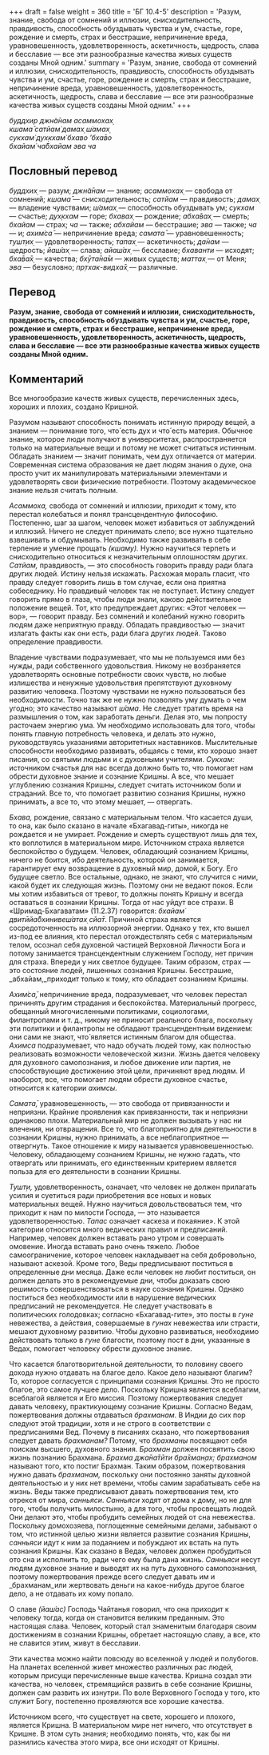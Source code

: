 +++
draft = false
weight = 360
title = 'БГ 10.4-5'
description = 'Разум, знание, свобода от сомнений и иллюзии, снисходительность, правдивость, способность обуздывать чувства и ум, счастье, горе, рождение и смерть, страх и бесстрашие, непричинение вреда, уравновешенность, удовлетворенность, аскетичность, щедрость, слава и бесславие — все эти разнообразные качества живых существ созданы Мной одним.'
summary = 'Разум, знание, свобода от сомнений и иллюзии, снисходительность, правдивость, способность обуздывать чувства и ум, счастье, горе, рождение и смерть, страх и бесстрашие, непричинение вреда, уравновешенность, удовлетворенность, аскетичность, щедрость, слава и бесславие — все эти разнообразные качества живых существ созданы Мной одним.'
+++

_буддхир джн̃а̄нам асаммохах̣  
кшама̄ сатйам̇ дамах̣ ш́амах̣  
сукхам̇ дух̣кхам̇ бхаво ’бха̄во  
бхайам̇ ча̄бхайам эва ча_

## Пословный перевод

_буддхих̣_ — разум; _джн̃а̄нам_ — знание; _асаммохах̣_ — свобода от сомнений; _кшама̄_ — снисходительность; _сатйам_ — правдивость; _дамах̣_ — владение чувствами; _ш́амах̣_ — способность обуздывать ум; _сукхам_ — счастье; _дух̣кхам_ — горе; _бхавах̣_ — рождение; _абха̄вах̣_ — смерть; _бхайам_ — страх; _ча_ — также; _абхайам_ — бесстрашие; _эва_ — также; _ча_ — и; _ахим̇са̄_ — непричинение вреда; _самата̄_ — уравновешенность; _тушт̣их̣_ — удовлетворенность; _тапах̣_ — аскетичность; _да̄нам_ — щедрость; _йаш́ах̣_ — слава; _айаш́ах̣_ — бесславие; _бхаванти_ — исходят; _бха̄ва̄х̣_ — качества; _бхӯта̄на̄м_ — живых существ; _маттах̣_ — от Меня; _эва_ — безусловно; _пр̣тхак_\-_видха̄х̣_ — различные.

## Перевод

**Разум, знание, свобода от сомнений и иллюзии, снисходительность, правдивость, способность обуздывать чувства и ум, счастье, горе, рождение и смерть, страх и бесстрашие, непричинение вреда, уравновешенность, удовлетворенность, аскетичность, щедрость, слава и бесславие — все эти разнообразные качества живых существ созданы Мной одним.**

## Комментарий

Все многообразие качеств живых существ, перечисленных здесь, хороших и плохих, создано Кришной.

Разумом называют способность понимать истинную природу вещей, а знанием — понимание того, что́ есть дух и что́ есть материя. Обычное знание, которое люди получают в университетах, распространяется только на материальные вещи и потому не может считаться истинным. Обладать знанием — значит понимать, чем дух отличается от материи. Современная система образования не дает людям знания о духе, она просто учит их манипулировать материальными элементами и удовлетворять свои физические потребности. Поэтому академическое знание нельзя считать полным.

_Асаммоха,_ свобода от сомнений и иллюзии, приходит к тому, кто перестал колебаться и понял трансцендентную философию. Постепенно, шаг за шагом, человек может избавиться от заблуждений и иллюзий. Ничего не следует принимать слепо; все нужно тщательно взвешивать и обдумывать. Необходимо также развивать в себе терпение и умение прощать _(кшаму)._ Нужно научиться терпеть и снисходительно относиться к незначительным оплошностям других. _Сатйам,_ правдивость, — это способность говорить правду ради блага других людей. Истину нельзя искажать. Расхожая мораль гласит, что правду следует говорить лишь в том случае, если она приятна собеседнику. Но правдивый человек так не поступает. Истину следует говорить прямо в глаза, чтобы люди знали, каково действительное положение вещей. Тот, кто предупреждает других: «Этот человек — вор», — говорит правду. Без сомнений и колебаний нужно говорить людям даже неприятную правду. Обладать правдивостью — значит излагать факты как они есть, ради блага других людей. Таково определение правдивости.

Владение чувствами подразумевает, что мы не пользуемся ими без нужды, ради собственного удовольствия. Никому не возбраняется удовлетворять основные потребности своих чувств, но любые излишества и ненужные удовольствия препятствуют духовному развитию человека. Поэтому чувствами не нужно пользоваться без необходимости. Точно так же не нужно позволять уму думать о чем угодно; это качество называют _ш́ама_. Не следует тратить время на размышления о том, как заработать деньги. Делая это, мы попросту расточаем энергию ума. Ум необходимо использовать для того, чтобы понять главную потребность человека, и делать это нужно, руководствуясь указаниями авторитетных наставников. Мыслительные способности необходимо развивать, общаясь с теми, кто хорошо знает писания, со святыми людьми и с духовными учителями. _Сукхам:_ источником счастья для нас всегда должно быть то, что помогает нам обрести духовное знание и сознание Кришны. А все, что мешает углублению сознания Кришны, следует считать источником боли и страданий. Все то, что помогает развитию сознания Кришны, нужно принимать, а все то, что этому мешает, — отвергать.

_Бхава,_ рождение, связано с материальным телом. Что касается души, то она, как было сказано в начале «Бхагавад-гиты», никогда не рождается и не умирает. Рождение и смерть существуют лишь для тех, кто воплотился в материальном мире. Источником страха является беспокойство о будущем. Человек, обладающий сознанием Кришны, ничего не боится, ибо деятельность, которой он занимается, гарантирует ему возвращение в духовный мир, домой, к Богу. Его будущее светло. Все остальные, однако, не знают, что случится с ними, какой будет их следующая жизнь. Поэтому они не ведают покоя. Если мы хотим избавиться от тревог, то должны понять Кришну и всегда оставаться в сознании Кришны. Тогда от нас уйдут все страхи. В «Шримад-Бхагаватам» (11.2.37) говорится: _бхайам̇ двитӣйа̄бхинивеш́атах̣ сйа̄т_. Причиной страха является сосредоточенность на иллюзорной энергии. Однако у тех, кто вышел из-под ее влияния, кто перестал отождествлять себя с материальным телом, осознал себя духовной частицей Верховной Личности Бога и потому занимается трансцендентным служением Господу, нет причин для страха. Впереди у них светлое будущее. Таким образом, страх — это состояние людей, лишенных сознания Кришны. Бесстрашие, _абхайам,_приходит только к тому, кто обладает сознанием Кришны.

_Ахим̇са̄,_ непричинение вреда, подразумевает, что человек перестал причинять другим страдания и беспокойства. Материальный прогресс, обещанный многочисленными политиками, социологами, филантропами и т. д., никому не приносит реального блага, поскольку эти политики и филантропы не обладают трансцендентным видением: они сами не знают, что́ является истинным благом для общества. _Ахимса_ подразумевает, что надо обучать людей тому, как полностью реализовать возможности человеческой жизни. Жизнь дается человеку для духовного самопознания, и любое движение или партия, не способствующие достижению этой цели, причиняют вред людям. И наоборот, все, что помогает людям обрести духовное счастье, относится к категории _ахимсы._

_Самата̄,_ уравновешенность, — это свобода от привязанности и неприязни. Крайние проявления как привязанности, так и неприязни одинаково плохи. Материальный мир не должен вызывать у нас ни влечения, ни отвращения. Все то, что благоприятно для деятельности в сознании Кришны, нужно принимать, а все неблагоприятное — отвергнуть. Такое отношение к миру называется уравновешенностью. Человеку, обладающему сознанием Кришны, не нужно гадать, что отвергать или принимать, его единственным критерием является польза для его деятельности в сознании Кришны.

_Тушт̣и,_ удовлетворенность, означает, что человек не должен прилагать усилия и суетиться ради приобретения все новых и новых материальных вещей. Нужно научиться довольствоваться тем, что приходит к нам по милости Господа, — это называется удовлетворенностью. _Тапас_ означает «аскеза и покаяние». К этой категории относится много ведических правил и предписаний. Например, человек должен вставать рано утром и совершать омовение. Иногда вставать рано очень тяжело. Любое самоограничение, которое человек накладывает на себя добровольно, называют аскезой. Кроме того, Веды предписывают поститься в определенные дни месяца. Даже если человек не любит поститься, он должен делать это в рекомендуемые дни, чтобы доказать свою решимость совершенствоваться в науке сознания Кришны. Однако поститься без необходимости или в нарушение ведических предписаний не рекомендуется. Не следует участвовать в политических голодовках; согласно «Бхагавад-гите», это посты в _гуне_ невежества, а действия, совершаемые в _гунах_ невежества или страсти, мешают духовному развитию. Чтобы духовно развиваться, необходимо действовать только в _гуне_ благости, поэтому пост в дни, указанные в Ведах, помогает человеку обрести духовное знание.

Что касается благотворительной деятельности, то половину своего дохода нужно отдавать на благое дело. Какое дело называют благим? То, которое согласуется с принципами сознания Кришны. Это не просто благое, это самое лучшее дело. Поскольку Кришна является всеблагим, всеблагой является и Его миссия. Поэтому пожертвования следует давать человеку, практикующему сознание Кришны. Согласно Ведам, пожертвования должны отдаваться _брахманам_. В Индии до сих пор следуют этой традиции, хотя и не строго в соответствии с предписаниями Вед. Почему в писаниях сказано, что пожертвования следует давать _брахманам?_ Потому, что _брахманы_ посвящают себя поискам высшего, духовного знания. _Брахман_ должен посвятить свою жизнь познанию Брахмана. _Брахма джа̄на̄тӣти бра̄хман̣ах̣: брахманом_ называют того, кто постиг Брахман. Таким образом, пожертвования нужно давать _брахманам,_ поскольку они постоянно заняты духовной деятельностью и у них нет времени, чтобы самим зарабатывать себе на жизнь. Веды также предписывают давать пожертвования тем, кто отрекся от мира, _санньяси_. _Санньяси_ ходят от дома к дому, но не для того, чтобы получить милостыню, а для того, чтобы просвещать людей. Они делают это, чтобы пробудить семейных людей от сна невежества. Поскольку домохозяева, поглощенные семейными делами, забывают о том, что истинной целью жизни является развитие сознания Кришны, _санньяси_ идут к ним за подаянием и побуждают их встать на путь сознания Кришны. Как сказано в Ведах, человек должен пробудиться ото сна и исполнить то, ради чего ему была дана жизнь. _Санньяси_ несут людям духовное знание и выводят их на путь духовного самопознания, поэтому пожертвования прежде всего следует давать им и _брахманам_или жертвовать деньги на какое-нибудь другое благое дело, а не отдавать их кому попало.

О славе _(йаш́ас)_ Господь Чайтанья говорил, что она приходит к человеку тогда, когда он становится великим преданным. Это настоящая слава. Человек, который стал знаменитым благодаря своим достижениям в сознании Кришны, обретает настоящую славу, а все, кто не славится этим, живут в бесславии.

Эти качества можно найти повсюду во вселенной у людей и полубогов. На планетах вселенной живет множество различных рас людей, которым присущи перечисленные выше качества. Кришна создал эти качества, но человек, стремящийся развить в себе сознание Кришны, должен сам развить их изнутри. По воле Верховного Господа у того, кто служит Богу, постепенно проявляются все хорошие качества.

Источником всего, что существует на свете, хорошего и плохого, является Кришна. В материальном мире нет ничего, что отсутствует в Кришне. В этом суть знания; необходимо понять, что, как бы ни разнились качества этого мира, все они исходят от Кришны.
